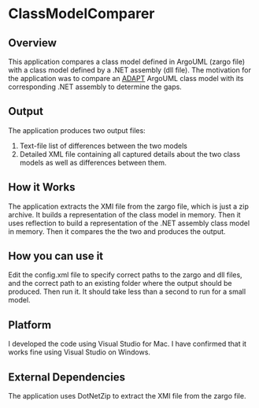 # ClassModelComparer
## Overview
This application compares a class model defined in ArgoUML (zargo file) with a class model defined by a .NET assembly (dll file). The motivation for the application was to compare an [ADAPT](https://adaptframework.org/) ArgoUML class model with its corresponding .NET assembly to determine the gaps.

## Output
The application produces two output files:
1. Text-file list of differences between the two models
2. Detailed XML file containing all captured details about the two class models as well as differences between them.

## How it Works
The application extracts the XMI file from the zargo file, which is just a zip archive. It builds a representation of the class model in memory. Then it uses reflection to build a representation of the .NET assembly class model in memory. Then it compares the the two and produces the output.

## How you can use it
Edit the config.xml file to specify correct paths to the zargo and dll files, and the correct path to an existing folder where the output should be produced. Then run it. It should take less than a second to run for a small model.

## Platform
I developed the code using Visual Studio for Mac. I have confirmed that it works fine using Visual Studio on Windows.

## External Dependencies
The application uses DotNetZip to extract the XMI file from the zargo file.

